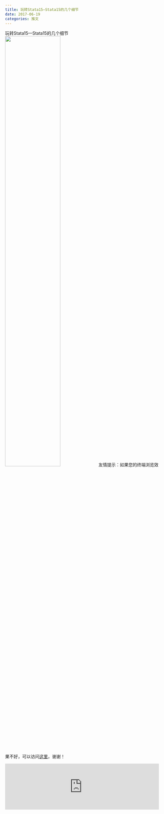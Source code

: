 ```yaml
---
title: 玩转Stata15—Stata15的几个细节
date: 2017-06-19
categories: 推文
---
```

玩转Stata15—Stata15的几个细节
<img src="http://mmbiz.qpic.cn/mmbiz_jpg/ACviaWTBFxhZ7H7TSB0hicMfpAe1UBBS1cLuMFlFPMmGynwaQEibz1aEGib4wZ8ic4MqTA7phzRCfjfacsPduYHRExg/0?wx_fmt.jpeg" style="width: 60%; height: auto;"/><!--more-->
友情提示：如果您的终端浏览效果不好，可以访问[这里](https://stata-club.github.io/stata_article/2017-06-19.html)，谢谢！
<iframe src="https://stata-club.github.io/stata_article/2017-06-19.html" id="iframepage" frameborder="0" scrolling="no" marginheight="0" marginwidth="0" width="100%" onLoad="iFrameHeight()"></iframe>
<script type="text/javascript" language="javascript">
function iFrameHeight() {
var ifm= document.getElementById("iframepage");
var subWeb = document.frames ? document.frames["iframepage"].document : ifm.contentDocument;   
if(ifm != null && subWeb != null) {
 ifm.height = subWeb.body.scrollHeight;
} 
} 
</script> 